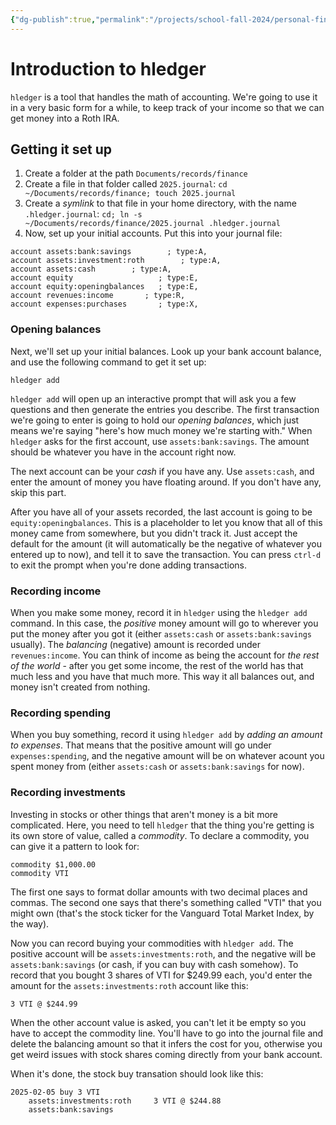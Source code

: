 ```yaml
---
{"dg-publish":true,"permalink":"/projects/school-fall-2024/personal-finance/lessons/hledger-intro/"}
---
```



# Introduction to hledger

`hledger` is a tool that handles the math of accounting. We're going to use it in a very basic form for a while, to keep track of your income so that we can get money into a Roth IRA.

## Getting it set up

1. Create a folder at the path `Documents/records/finance`
2. Create a file in that folder called `2025.journal`: `cd ~/Documents/records/finance; touch 2025.journal`
3. Create a *symlink* to that file in your home directory, with the name `.hledger.journal`: `cd; ln -s ~/Documents/records/finance/2025.journal .hledger.journal`
4. Now, set up your initial accounts. Put this into your journal file:

```ledger
account assets:bank:savings        ; type:A,
account assets:investment:roth        ; type:A,
account assets:cash        ; type:A,
account equity                   ; type:E,
account equity:openingbalances   ; type:E,
account revenues:income       ; type:R,
account expenses:purchases       ; type:X,
```

### Opening balances

Next, we'll set up your initial balances. Look up your bank account balance, and use the following command to get it set up:

`hledger add`

`hledger add` will open up an interactive prompt that will ask you a few questions and then generate the entries you describe. The first transaction we're going to enter is going to hold our *opening balances*, which just means we're saying "here's how much money we're starting with." When `hledger` asks for the first account, use `assets:bank:savings`. The amount should be whatever you have in the account right now.

The next account can be your *cash* if you have any. Use `assets:cash`, and enter the amount of money you have floating around. If you don't have any, skip this part.

After you have all of your assets recorded, the last account is going to be `equity:openingbalances`. This is a placeholder to let you know that all of this money came from somewhere, but you didn't track it. Just accept the default for the amount (it will automatically be the negative of whatever you entered up to now), and tell it to save the transaction. You can press `ctrl-d` to exit the prompt when you're done adding transactions.

### Recording income

When you make some money, record it in `hledger` using the `hledger add` command. In this case, the *positive* money amount will go to wherever you put the money after you got it (either `assets:cash` or `assets:bank:savings` usually). The *balancing* (negative) amount is recorded under `revenues:income`. You can think of income as being the account for *the rest of the world* - after you get some income, the rest of the world has that much less and you have that much more. This way it all balances out, and money isn't created from nothing.

### Recording spending

When you buy something, record it using `hledger add` by *adding an amount to expenses*. That means that the positive amount will go under `expenses:spending`, and the negative amount will be on whatever acount you spent money from (either `assets:cash` or `assets:bank:savings` for now).

### Recording investments

Investing in stocks or other things that aren't money is a bit more complicated. Here, you need to tell `hledger` that the thing you're getting is its own store of value, called a *commodity*. To declare a commodity, you can give it a pattern to look for:

```ledger
commodity $1,000.00
commodity VTI
```

The first one says to format dollar amounts with two decimal places and commas. The second one says that there's something called "VTI" that you might own (that's the stock ticker for the Vanguard Total Market Index, by the way).

Now you can record buying your commodities with `hledger add`. The positive account will be `assets:investments:roth`, and the negative will be `assets:bank:savings` (or cash, if you can buy with cash somehow). To record that you bought 3 shares of VTI for $249.99 each, you'd enter the amount for the `assets:investments:roth` account like this:

`3 VTI @ $244.99`

When the other account value is asked, you can't let it be empty so you have to accept the commodity line. You'll have to go into the journal file and delete the balancing amount so that it infers the cost for you, otherwise you get weird issues with stock shares coming directly from your bank account.

When it's done, the stock buy transation should look like this:

```ledger
2025-02-05 buy 3 VTI
    assets:investments:roth     3 VTI @ $244.88
    assets:bank:savings
```
